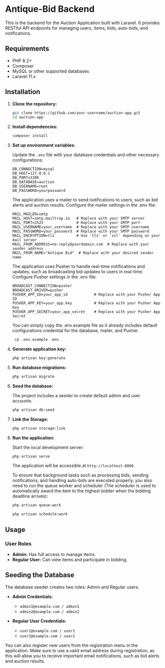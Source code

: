 # Antique-Bid Backend

This is the backend for the Auction Application built with Laravel. It provides RESTful API endpoints for managing users, items, bids, auto-bids, and notifications.

## Requirements

- PHP 8.2+
- Composer
- MySQL or other supported databases
- Laravel 11.x

## Installation

1. **Clone the repository:**

    ```bash
    git clone https://github.com/your-username/auction-app.git
    cd auction-app
    ```

2. **Install dependencies:**

    ```bash
    composer install
    ```

3. **Set up environment variables:**

    Update the `.env` file with your database credentials and other necessary configurations:

    ```env
    DB_CONNECTION=mysql
    DB_HOST=127.0.0.1
    DB_PORT=3306
    DB_DATABASE=auction
    DB_USERNAME=root
    DB_PASSWORD=yourpassword
    ```

    The application uses a mailer to send notifications to users, such as bid alerts and auction results. Configure the mailer settings in the .env file:

    ```env
    MAIL_MAILER=smtp
    MAIL_HOST=smtp.mailtrap.io   # Replace with your SMTP server
    MAIL_PORT=2525               # Replace with your SMTP port
    MAIL_USERNAME=your_username  # Replace with your SMTP username
    MAIL_PASSWORD=your_password  # Replace with your SMTP password
    MAIL_ENCRYPTION=tls          # Use 'tls' or 'ssl' depending on your mail server
    MAIL_FROM_ADDRESS=no-reply@yourdomain.com  # Replace with your sender address
    MAIL_FROM_NAME="Antique Bid"  # Replace with your desired sender name
    ```

    The application uses Pusher to handle real-time notifications and updates, such as broadcasting bid updates to users in real-time. Configure Pusher settings in the .env file:

    ```env
    BROADCAST_CONNECTION=pusher
    BROADCAST_DRIVER=pusher
    PUSHER_APP_ID=your_app_id            # Replace with your Pusher App ID
    PUSHER_APP_KEY=your_app_key          # Replace with your Pusher App Key
    PUSHER_APP_SECRET=your_app_secret    # Replace with your Pusher App Secret
    ```

    You can simply copy the .env.example file as it already includes default configurations credential for the database, mailer, and Pusher.

   ```bash
    cp .env.example .env
    ```


5. **Generate application key:**

    ```bash
    php artisan key:generate
    ```

6. **Run database migrations:**

    ```bash
    php artisan migrate
    ```

7. **Seed the database:**

    The project includes a seeder to create default admin and user accounts.

    ```bash
    php artisan db:seed
    ```

8. **Link the Storage:**

    ```bash
    php artisan storage:link
    ```

9. **Run the application:**

    Start the local development server:

    ```bash
    php artisan serve
    ```

    The application will be accessible at `http://localhost:8000`.

    To ensure that background tasks such as processing bids, sending notifications, and handling auto-bids are executed properly, you also need to run the queue worker and scheduler         (The scheduler is used to automatically award the item to the highest bidder when the bidding deadline arrives):

    ```bash
    php artisan queue:work
    ```

    ```bash
    php artisan schedule:work
    ```


## Usage

### User Roles

- **Admin:** Has full access to manage items.
- **Regular User:** Can view items and participate in bidding.

## Seeding the Database

The database seeder creates two roles: Admin and Regular users.

- **Admin Credentials:**
  - `admin1@example.com / admin1`
  - `admin2@example.com / admin2`

- **Regular User Credentials:**
  - `user1@example.com / user1`
  - `user2@example.com / user2`
 
You can also register new users from the registration menu in the application. Make sure to use a valid email address during registration, as this will allow you to receive important email notifications, such as bid alerts and auction results.
